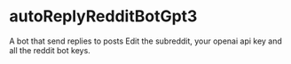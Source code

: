 # autoReplyRedditBotGpt3
A bot that send replies to posts
Edit the subreddit, your openai api key and all the reddit bot keys.
